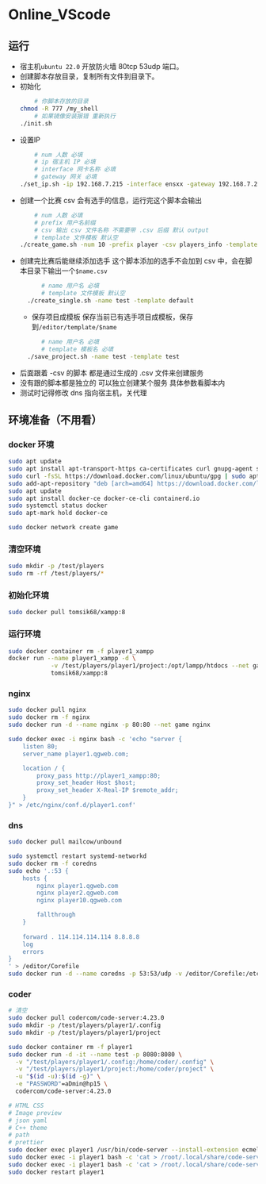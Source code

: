 <!--
 * @Description: WASSUP
 * @Author: LDL <1923609016@qq.com>
 * @LastEditTime: 2024-04-17 09:56:47
 * @Date: 2024-04-10 20:30:48
 * @FilePath: \Online_VScode\README.md
-->
# Online_VScode

## 运行
- 宿主机`ubuntu 22.0` 开放防火墙 80tcp 53udp 端口。
- 创建脚本存放目录，复制所有文件到目录下。
- 初始化
    ```sh
        # 你脚本存放的目录
    chmod -R 777 /my_shell
        # 如果镜像安装报错 重新执行
    ./init.sh
    ```
- 设置IP
    ```sh
        # num 人数 必填
        # ip 宿主机 IP 必填
        # interface 网卡名称 必填
        # gateway 网关 必填
    ./set_ip.sh -ip 192.168.7.215 -interface ensxx -gateway 192.168.7.254
    ```
- 创建一个比赛
  csv 会有选手的信息，运行完这个脚本会输出
    ```sh
        # num 人数 必填
        # prefix 用户名前缀
        # csv 输出 csv 文件名称 不需要带 .csv 后缀 默认 output
        # template 文件模板 默认空
    ./create_game.sh -num 10 -prefix player -csv players_info -template default
    ```
- 创建完比赛后能继续添加选手
  这个脚本添加的选手不会加到 csv 中，会在脚本目录下输出一个`$name.csv`
  ```sh
        # name 用户名 必填
        # template 文件模板 默认空
    ./create_single.sh -name test -template default
  ```
  - 保存项目成模板
  保存当前已有选手项目成模板，保存到`/editor/template/$name`
  ```sh
        # name 用户名 必填
        # template 模板名 必填
    ./save_project.sh -name test -template test
  ```
- 后面跟着 -csv 的脚本 都是通过生成的 .csv 文件来创建服务
- 没有跟的脚本都是独立的 可以独立创建某个服务 具体参数看脚本内
- 测试时记得修改 dns 指向宿主机，关代理





## 环境准备（不用看）

### docker 环境
```sh
sudo apt update
sudo apt install apt-transport-https ca-certificates curl gnupg-agent software-properties-common
sudo curl -fsSL https://download.docker.com/linux/ubuntu/gpg | sudo apt-key add -
sudo add-apt-repository "deb [arch=amd64] https://download.docker.com/linux/ubuntu $(lsb_release -cs) stable"
sudo apt update
sudo apt install docker-ce docker-ce-cli containerd.io
sudo systemctl status docker
sudo apt-mark hold docker-ce

sudo docker network create game
```

### 清空环境
```sh
sudo mkdir -p /test/players
sudo rm -rf /test/players/*
```

### 初始化环境
```sh
sudo docker pull tomsik68/xampp:8
```

### 运行环境
```sh
sudo docker container rm -f player1_xampp
docker run --name player1_xampp -d \
            -v /test/players/player1/project:/opt/lampp/htdocs --net game \
            tomsik68/xampp:8
```
### nginx 
```sh
sudo docker pull nginx
sudo docker rm -f nginx
sudo docker run -d --name nginx -p 80:80 --net game nginx

sudo docker exec -i nginx bash -c 'echo "server {
    listen 80;
    server_name player1.qgweb.com;

    location / {
        proxy_pass http://player1_xampp:80;
        proxy_set_header Host $host;
        proxy_set_header X-Real-IP $remote_addr;
    }
}" > /etc/nginx/conf.d/player1.conf'
```

### dns 
```sh
sudo docker pull mailcow/unbound

sudo systemctl restart systemd-networkd
sudo docker rm -f coredns
sudo echo '.:53 {
    hosts {
        nginx player1.qgweb.com
        nginx player2.qgweb.com
        nginx player10.qgweb.com

        fallthrough
    }
    
    forward . 114.114.114.114 8.8.8.8
    log
    errors
}
' > /editor/Corefile
sudo docker run -d --name coredns -p 53:53/udp -v /editor/Corefile:/etc/coredns/Corefile --net game coredns/coredns -conf /etc/coredns/Corefile
```

### coder
```sh
# 清空
sudo docker pull codercom/code-server:4.23.0
sudo mkdir -p /test/players/player1/.config 
sudo mkdir -p /test/players/player1/project 

sudo docker container rm -f player1
sudo docker run -d -it --name test -p 8080:8080 \
  -v "/test/players/player1/.config:/home/coder/.config" \
  -v "/test/players/player1/project:/home/coder/project" \
  -u "$(id -u):$(id -g)" \
  -e "PASSWORD"=aDmin@hp15 \
  codercom/code-server:4.23.0

# HTML CSS  
# Image preview
# json yaml
# C++ theme
# path
# prettier 
sudo docker exec player1 /usr/bin/code-server --install-extension ecmel.vscode-html-css  /usr/bin/code-server --install-extension kisstkondoros.vscode-gutter-preview /usr/bin/code-server --install-extension tuxtina.json2yaml /usr/bin/code-server --install-extension christian-kohler.path-intellisense  /usr/bin/code-server --install-extension esbenp.prettier-vscode
sudo docker exec -i player1 bash -c 'cat > /root/.local/share/code-server/Machine/settings.json' < /www/wwwroot/coder-server/settings.json
sudo docker exec -i player1 bash -c 'cat > /root/.local/share/code-server/User/settings.json' < /www/wwwroot/coder-server/settings.json
sudo docker restart player1
```